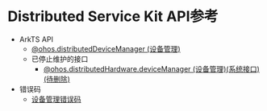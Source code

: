 # Distributed Service Kit API参考

- ArkTS API
  - [@ohos.distributedDeviceManager (设备管理)](js-apis-distributedDeviceManager.md)
  - 已停止维护的接口
    - [@ohos.distributedHardware.deviceManager (设备管理)(系统接口)(待删除)](js-apis-device-manager-sys.md)
- 错误码
  - [设备管理错误码](errorcode-device-manager.md)
